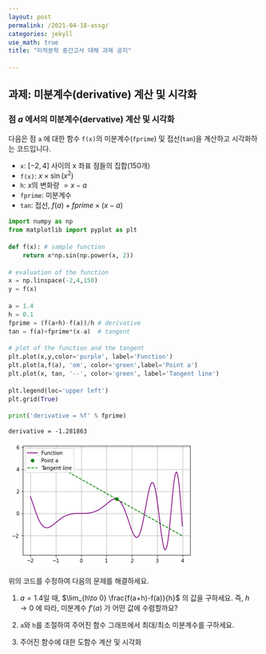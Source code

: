 ```yaml
---
layout: post
permalink: /2021-04-18-assg/
categories: jekyll
use_math: true
title: "미적분학 중간고사 대체 과제 공지"

---
```

<link rel="stylesheet" type="text/css" media="all" href="/css/retro.css" />


## 과제: 미분계수(derivative) 계산 및 시각화

### 점 $a$ 에서의 미분계수(dervative) 계산 및 시각화  

다음은 점 `a` 에 대한 함수 `f(x)`의 미분계수(`fprime`) 및 접선(`tan`)을 계산하고 시각화하는 코드입니다.
- `x`: $[-2, 4]$ 사이의 x 좌표 점들의 집합(150개)
- `f(x)`: $x \times \sin(x^2)$
- `h`: $x$의 변화량 $= x-a$
- `fprime`: 미분계수
- `tan`: 접선, $f(a)+fprime \times (x-a)$



```python
import numpy as np
from matplotlib import pyplot as plt

def f(x): # sample function
    return x*np.sin(np.power(x, 2))

# evaluation of the function
x = np.linspace(-2,4,150)
y = f(x)

a = 1.4
h = 0.1
fprime = (f(a+h)-f(a))/h # derivative
tan = f(a)+fprime*(x-a)  # tangent

# plot of the function and the tangent
plt.plot(x,y,color='purple', label='Function')
plt.plot(a,f(a), 'om', color='green',label='Point a')
plt.plot(x, tan, '--', color='green', label='Tangent line')

plt.legend(loc='upper left')
plt.grid(True)

print('derivative = %f' % fprime)
```

    derivative = -1.281863

<img src="/img/output_0_1.png">


위의 코드를 수정하여 다음의 문제를 해결하세요.
1. $a=1.4$일 때, $\lim_{h\to 0} \frac{f(a+h)-f(a)}{h}$ 의 값을 구하세요. 즉, $h \rightarrow 0$ 에 따라, 미분계수 $f'(a)$ 가 어떤 값에 수렴할까요?
2. `a`와 `h`를 조절하여 주어진 함수 그래프에서 최대/최소 미분계수를 구하세요.

2. 주어진 함수에 대한 도함수 계산 및 시각화

